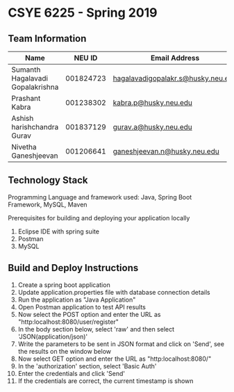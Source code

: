 # CSYE 6225 - Spring 2019

## Team Information

|                Name            | NEU ID    |         Email Address              |
| ------------------------------ | --------- | ---------------------------------- |
|Sumanth Hagalavadi Gopalakrishna| 001824723 | hagalavadigopalakr.s@husky.neu.edu |
|Prashant Kabra                  | 001238302 | kabra.p@husky.neu.edu              |
|Ashish harishchandra Gurav      | 001837129 | gurav.a@husky.neu.edu              |
|Nivetha Ganeshjeevan	         | 001206641 | ganeshjeevan.n@husky.neu.edu       |

## Technology Stack

Programming Language and framework used: Java, Spring Boot Framework, MySQL, Maven


Prerequisites for building and deploying your application locally
1. Eclipse IDE with spring suite
2. Postman
3. MySQL

## Build and Deploy Instructions

1. Create a spring boot application
2. Update application.properties file with database connection details
3. Run the application as "Java Application"
4. Open Postman application to test API results
5. Now select the POST option and enter the URL as "http:localhost:8080/user/register"
6. In the body section below, select 'raw' and then select 'JSON(application/json)'
7. Write the parameters to be sent in JSON format and click on 'Send', see the results on the window below
6. Now select GET option and enter the URL as "http:localhost:8080/"
7. In the 'authorization' section, select 'Basic Auth'
8. Enter the credentials and click 'Send'
9. If the credentials are correct, the current timestamp is shown











